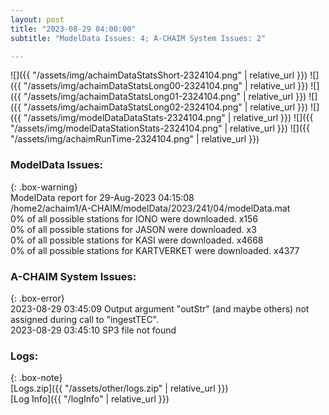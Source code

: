 ```yaml
---
layout: post
title: "2023-08-29 04:00:00"
subtitle: "ModelData Issues: 4; A-CHAIM System Issues: 2"

---
```


![]({{ "/assets/img/achaimDataStatsShort-2324104.png" | relative_url }})
![]({{ "/assets/img/achaimDataStatsLong00-2324104.png" | relative_url }})
![]({{ "/assets/img/achaimDataStatsLong01-2324104.png" | relative_url }})
![]({{ "/assets/img/achaimDataStatsLong02-2324104.png" | relative_url }})
![]({{ "/assets/img/modelDataDataStats-2324104.png" | relative_url }})
![]({{ "/assets/img/modelDataStationStats-2324104.png" | relative_url }})
![]({{ "/assets/img/achaimRunTime-2324104.png" | relative_url }})


### ModelData Issues:  
  
{: .box-warning}  
 ModelData report for 29-Aug-2023 04:15:08   
 /home2/achaim1/A-CHAIM/modelData/2023/241/04/modelData.mat   
 0% of all possible stations for IONO were downloaded. x156   
 0% of all possible stations for JASON were downloaded. x3   
 0% of all possible stations for KASI were downloaded. x4668   
 0% of all possible stations for KARTVERKET were downloaded. x4377   
  
### A-CHAIM System Issues:  
  
{: .box-error}  
2023-08-29 03:45:09 Output argument "outStr" (and maybe others) not assigned during call to "ingestTEC".  
2023-08-29 03:45:10 SP3 file not found  

### Logs:  
  
{: .box-note}  
[Logs.zip]({{ "/assets/other/logs.zip" | relative_url }})  
[Log Info]({{ "/logInfo" | relative_url }})  
